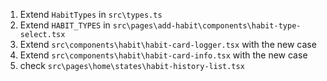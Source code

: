 1. Extend `HabitTypes` in `src\types.ts`
2. Extend `HABIT_TYPES` in `src\pages\add-habit\components\habit-type-select.tsx`
3. Extend `src\components\habit\habit-card-logger.tsx` with the new case
4. Extend `src\components\habit\habit-card-info.tsx` with the new case
5. check `src\pages\home\states\habit-history-list.tsx`